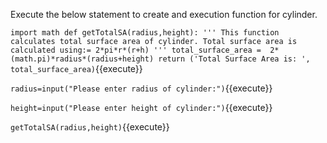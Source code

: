 Execute the below statement to create and execution function for cylinder.

`
import math
def getTotalSA(radius,height):
	'''
		This function calculates total surface area of cylinder.
		Total surface area is calculated using:= 2*pi*r*(r+h)
	'''
	total_surface_area =  2*(math.pi)*radius*(radius+height)
	return ('Total Surface Area is: ', total_surface_area)
`{{execute}}

`
radius=input("Please enter radius of cylinder:")
`{{execute}}

`
height=input("Please enter height of cylinder:")
`{{execute}}

`
getTotalSA(radius,height)
`{{execute}}

